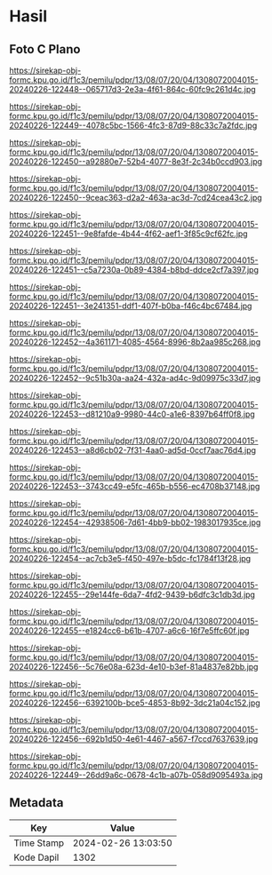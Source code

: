 # Hasil

## Foto C Plano

https://sirekap-obj-formc.kpu.go.id/f1c3/pemilu/pdpr/13/08/07/20/04/1308072004015-20240226-122448--065717d3-2e3a-4f61-864c-60fc9c261d4c.jpg

https://sirekap-obj-formc.kpu.go.id/f1c3/pemilu/pdpr/13/08/07/20/04/1308072004015-20240226-122449--4078c5bc-1566-4fc3-87d9-88c33c7a2fdc.jpg

https://sirekap-obj-formc.kpu.go.id/f1c3/pemilu/pdpr/13/08/07/20/04/1308072004015-20240226-122450--a92880e7-52b4-4077-8e3f-2c34b0ccd903.jpg

https://sirekap-obj-formc.kpu.go.id/f1c3/pemilu/pdpr/13/08/07/20/04/1308072004015-20240226-122450--9ceac363-d2a2-463a-ac3d-7cd24cea43c2.jpg

https://sirekap-obj-formc.kpu.go.id/f1c3/pemilu/pdpr/13/08/07/20/04/1308072004015-20240226-122451--9e8fafde-4b44-4f62-aef1-3f85c9cf62fc.jpg

https://sirekap-obj-formc.kpu.go.id/f1c3/pemilu/pdpr/13/08/07/20/04/1308072004015-20240226-122451--c5a7230a-0b89-4384-b8bd-ddce2cf7a397.jpg

https://sirekap-obj-formc.kpu.go.id/f1c3/pemilu/pdpr/13/08/07/20/04/1308072004015-20240226-122451--3e241351-ddf1-407f-b0ba-f46c4bc67484.jpg

https://sirekap-obj-formc.kpu.go.id/f1c3/pemilu/pdpr/13/08/07/20/04/1308072004015-20240226-122452--4a361171-4085-4564-8996-8b2aa985c268.jpg

https://sirekap-obj-formc.kpu.go.id/f1c3/pemilu/pdpr/13/08/07/20/04/1308072004015-20240226-122452--9c51b30a-aa24-432a-ad4c-9d09975c33d7.jpg

https://sirekap-obj-formc.kpu.go.id/f1c3/pemilu/pdpr/13/08/07/20/04/1308072004015-20240226-122453--d81210a9-9980-44c0-a1e6-8397b64ff0f8.jpg

https://sirekap-obj-formc.kpu.go.id/f1c3/pemilu/pdpr/13/08/07/20/04/1308072004015-20240226-122453--a8d6cb02-7f31-4aa0-ad5d-0ccf7aac76d4.jpg

https://sirekap-obj-formc.kpu.go.id/f1c3/pemilu/pdpr/13/08/07/20/04/1308072004015-20240226-122453--3743cc49-e5fc-465b-b556-ec4708b37148.jpg

https://sirekap-obj-formc.kpu.go.id/f1c3/pemilu/pdpr/13/08/07/20/04/1308072004015-20240226-122454--42938506-7d61-4bb9-bb02-1983017935ce.jpg

https://sirekap-obj-formc.kpu.go.id/f1c3/pemilu/pdpr/13/08/07/20/04/1308072004015-20240226-122454--ac7cb3e5-f450-497e-b5dc-fc1784f13f28.jpg

https://sirekap-obj-formc.kpu.go.id/f1c3/pemilu/pdpr/13/08/07/20/04/1308072004015-20240226-122455--29e144fe-6da7-4fd2-9439-b6dfc3c1db3d.jpg

https://sirekap-obj-formc.kpu.go.id/f1c3/pemilu/pdpr/13/08/07/20/04/1308072004015-20240226-122455--e1824cc6-b61b-4707-a6c6-16f7e5ffc60f.jpg

https://sirekap-obj-formc.kpu.go.id/f1c3/pemilu/pdpr/13/08/07/20/04/1308072004015-20240226-122456--5c76e08a-623d-4e10-b3ef-81a4837e82bb.jpg

https://sirekap-obj-formc.kpu.go.id/f1c3/pemilu/pdpr/13/08/07/20/04/1308072004015-20240226-122456--6392100b-bce5-4853-8b92-3dc21a04c152.jpg

https://sirekap-obj-formc.kpu.go.id/f1c3/pemilu/pdpr/13/08/07/20/04/1308072004015-20240226-122456--692b1d50-4e61-4467-a567-f7ccd7637639.jpg

https://sirekap-obj-formc.kpu.go.id/f1c3/pemilu/pdpr/13/08/07/20/04/1308072004015-20240226-122449--26dd9a6c-0678-4c1b-a07b-058d9095493a.jpg


## Metadata

| Key        | Value               |
| ---------- | ------------------- |
| Time Stamp | 2024-02-26 13:03:50 |
| Kode Dapil | 1302                |



